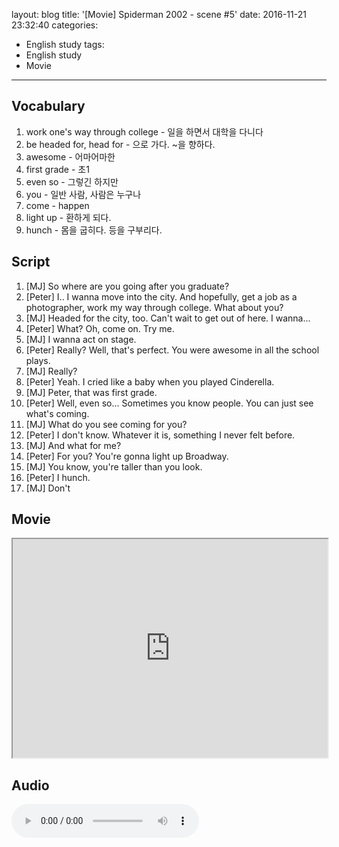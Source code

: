 layout: blog
title: '[Movie] Spiderman 2002 - scene #5'
date: 2016-11-21 23:32:40
categories: 
- English study
tags:
- English study
- Movie
---

## Vocabulary
1. work one's way through college - 일을 하면서 대학을 다니다
1. be headed for, head for - 으로 가다. ~을 향하다.
1. awesome - 어마어마한
1. first grade - 초1
1. even so - 그렇긴 하지만
1. you - 일반 사람, 사람은 누구나
1. come - happen
1. light up - 환하게 되다.
1. hunch - 몸을 굽히다. 등을 구부리다.

## Script
1. [MJ] So where are you going after you graduate?
1. [Peter] I.. I wanna move into the city. And hopefully, get a job as a photographer, work my way through college. What about you?
1. [MJ] Headed for the city, too. Can't wait to get out of here. I wanna...
1. [Peter] What? Oh, come on. Try me.
1. [MJ] I wanna act on stage.
1. [Peter] Really? Well, that's perfect. You were awesome in all the school plays.
1. [MJ] Really?
1. [Peter] Yeah. I cried like a baby when you played Cinderella.
1. [MJ] Peter, that was first grade.
1. [Peter] Well, even so... Sometimes you know people. You can just see what's coming.
1. [MJ] What do you see coming for you?
1. [Peter] I don't know. Whatever it is, something I never felt before.
1. [MJ] And what for me?
1. [Peter] For you? You're gonna light up Broadway.
1. [MJ] You know, you're taller than you look.
1. [Peter] I hunch.
1. [MJ] Don't


## Movie
<iframe src="https://drive.google.com/file/d/0B9gDC0WDShzmbUZRNjVJdmViNVk/preview" width="100%" height="350"></iframe>


## Audio
<audio controls="controls">
  <source type="audio/mp3" src="http://docs.google.com/uc?export=open&id=0B9gDC0WDShzmNmNKZE5jNzlSZ00"></source>
  <p>Your browser does not support the audio element.</p>
</audio>
